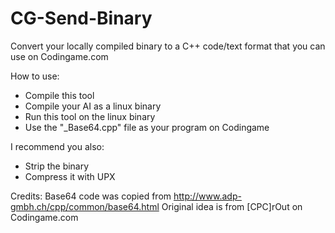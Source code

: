 # CG-Send-Binary
Convert your locally compiled binary to a C++ code/text format that you can use on Codingame.com

How to use:
* Compile this tool 
* Compile your AI as a linux binary
* Run this tool on the linux binary
* Use the "_Base64.cpp" file as your program on Codingame

I recommend you also:
* Strip the binary
* Compress it with UPX

Credits:
Base64 code was copied from http://www.adp-gmbh.ch/cpp/common/base64.html
Original idea is from [CPC]rOut on Codingame.com
